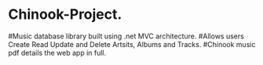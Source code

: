 # Chinook-Project.
#Music database library built using .net MVC architecture.
#Allows users Create Read Update and Delete Artsits, Albums and Tracks.
#Chinook music pdf details the web app in full.
